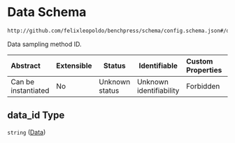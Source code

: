 # Data Schema

```txt
http://github.com/felixleopoldo/benchpress/schema/config.schema.json#/definitions/data_setup_dict/properties/data_id
```

Data sampling method ID.


| Abstract            | Extensible | Status         | Identifiable            | Custom Properties | Additional Properties | Access Restrictions | Defined In                                                                  |
| :------------------ | ---------- | -------------- | ----------------------- | :---------------- | --------------------- | ------------------- | --------------------------------------------------------------------------- |
| Can be instantiated | No         | Unknown status | Unknown identifiability | Forbidden         | Allowed               | none                | [config.schema.json\*](../../out/config.schema.json "open original schema") |

## data_id Type

`string` ([Data](config-definitions-data-setup-properties-data.md))
